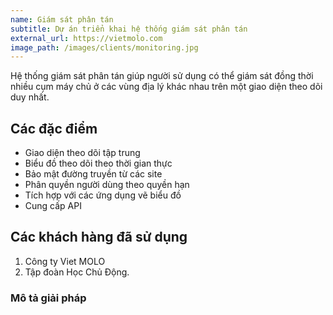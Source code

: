 ```yaml
---
name: Giám sát phân tán
subtitle: Dự án triển khai hệ thống giám sát phân tán
external_url: https://vietmolo.com
image_path: /images/clients/monitoring.jpg
---
```


Hệ thống giám sát phân tán giúp người sử dụng có thể giám sát đồng thời nhiều cụm máy chủ ở các vùng địa lý khác nhau trên một giao diện theo dõi duy nhất.

## Các đặc điểm

* Giao diện theo dõi tập trung
* Biểu đồ theo dõi theo thời gian thực
* Bảo mật đường truyền từ các site
* Phân quyền người dùng theo quyền hạn
* Tích hợp với các ứng dụng vẽ biểu đồ
* Cung cấp API

## Các khách hàng đã sử dụng

1. Công ty Viet MOLO
2. Tập đoàn Học Chủ Động.

### Mô tả giải pháp
